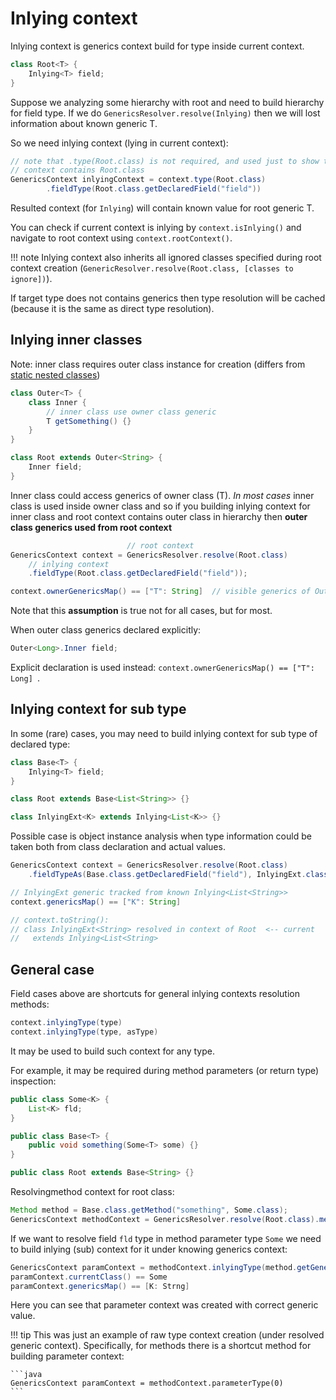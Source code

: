 # Inlying context

Inlying context is generics context build for type inside current context.

```java
class Root<T> {
    Inlying<T> field;   
}
```

Suppose we analyzing some hierarchy with root and need to build hierarchy for field type.
If we do `GenericsResolver.resolve(Inlying)` then we will lost information about known generic T.

So we need inlying context (lying in current context): 

```java
// note that .type(Root.class) is not required, and used just to show that root
// context contains Root.class 
GenericsContext inlyingContext = context.type(Root.class)
        .fieldType(Root.class.getDeclaredField("field"))
```

Resulted context (for `Inlying`) will contain known value for root generic T.

You can check if current context is inlying by `context.isInlying()` and navigate
to root context using `context.rootContext()`.

!!! note 
    Inlying context also inherits all ignored classes specified during root context 
    creation (`GenericResolver.resolve(Root.class, [classes to ignore])`). 

If target type does not contains generics then type resolution will be cached
(because it is the same as direct type resolution).

## Inlying inner classes

Note: inner class requires outer class instance for creation (differs from [static nested classes](https://docs.oracle.com/javase/tutorial/java/javaOO/nested.html))

```java
class Outer<T> {
    class Inner {
        // inner class use owner class generic 
        T getSomething() {}
    }
}

class Root extends Outer<String> {
    Inner field;
}
```

Inner class could access generics of owner class (T). *In most cases* inner class is used inside
owner class and so if you building inlying context for inner class and
root context contains outer class in hierarchy then **outer class generics used from  root context**

```java
                          // root context
GenericsContext context = GenericsResolver.resolve(Root.class)
    // inlying context
    .fieldType(Root.class.getDeclaredField("field"));

context.ownerGenericsMap() == ["T": String]  // visible generics of Outer
```  

Note that this **assumption** is true not for all cases, but for most.

When outer class generics declared explicitly:

```java
Outer<Long>.Inner field;
```

Explicit declaration is used instead: `context.ownerGenericsMap() == ["T": Long] `.

## Inlying context for sub type

In some (rare) cases, you may need to build inlying context for sub type of declared type:

```java
class Base<T> {
    Inlying<T> field;   
}

class Root extends Base<List<String>> {}

class InlyingExt<K> extends Inlying<List<K>> {}
```

Possible case is object instance analysis when type information could be taken both from 
class declaration and actual values.

```java
GenericsContext context = GenericsResolver.resolve(Root.class)
    .fieldTypeAs(Base.class.getDeclaredField("field"), InlyingExt.class);

// InlyingExt generic tracked from known Inlying<List<String>>
context.genericsMap() == ["K": String]

// context.toString():
// class InlyingExt<String> resolved in context of Root  <-- current
//   extends Inlying<List<String>
```        

## General case

Field cases above are shortcuts for general inlying contexts resolution methods:

```java
context.inlyingType(type)
context.inlyingType(type, asType)
```                              

It may be used to build such context for any type.

For example, it may be required during method parameters (or return type) inspection:

```java
public class Some<K> {
    List<K> fld;
}

public class Base<T> {
    public void something(Some<T> some) {}
}

public class Root extends Base<String> {}
```                                      

Resolvingmethod context for root class:

```java                 
Method method = Base.class.getMethod("something", Some.class);
GenericsContext methodContext = GenericsResolver.resolve(Root.class).method(methiod);
```

If we want to resolve field `fld` type in method parameter type `Some` we need to 
build inlying (sub) context for it under knowing generics context:

```java
GenericsContext paramContext = methodContext.inlyingType(method.getGenericParameterTypes()[0])
paramContext.currentClass() == Some
paramContext.genericsMap() == [K: Strng]
```

Here you can see that parameter context was created with correct generic value.

!!! tip
    This was just an example of raw type context creation (under resolved generic context). 
    Specifically, for methods there is a shortcut method for building parameter context:
    
    ```java
    GenericsContext paramContext = methodContext.parameterType(0)
    ```